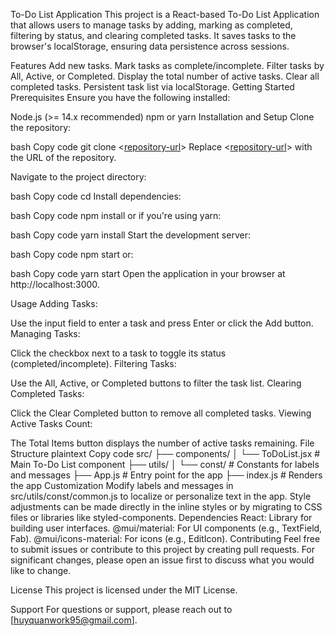To-Do List Application
This project is a React-based To-Do List Application that allows users to manage tasks by adding, marking as completed, filtering by status, and clearing completed tasks. It saves tasks to the browser's localStorage, ensuring data persistence across sessions.

Features
Add new tasks.
Mark tasks as complete/incomplete.
Filter tasks by All, Active, or Completed.
Display the total number of active tasks.
Clear all completed tasks.
Persistent task list via localStorage.
Getting Started
Prerequisites
Ensure you have the following installed:

Node.js (>= 14.x recommended)
npm or yarn
Installation and Setup
Clone the repository:

bash
Copy code
git clone <[repository-url](https://github.com/huyquan0905/Practice_ReactJS.git)>
Replace <[repository-url](https://github.com/huyquan0905/Practice_ReactJS.git)> with the URL of the repository.

Navigate to the project directory:

bash
Copy code
cd <project-folder>
Install dependencies:

bash
Copy code
npm install
or if you're using yarn:

bash
Copy code
yarn install
Start the development server:

bash
Copy code
npm start
or:

bash
Copy code
yarn start
Open the application in your browser at http://localhost:3000.

Usage
Adding Tasks:

Use the input field to enter a task and press Enter or click the Add button.
Managing Tasks:

Click the checkbox next to a task to toggle its status (completed/incomplete).
Filtering Tasks:

Use the All, Active, or Completed buttons to filter the task list.
Clearing Completed Tasks:

Click the Clear Completed button to remove all completed tasks.
Viewing Active Tasks Count:

The Total Items button displays the number of active tasks remaining.
File Structure
plaintext
Copy code
src/
├── components/
│   └── ToDoList.jsx   # Main To-Do List component
├── utils/
│   └── const/         # Constants for labels and messages
├── App.js             # Entry point for the app
├── index.js           # Renders the app
Customization
Modify labels and messages in src/utils/const/common.js to localize or personalize text in the app.
Style adjustments can be made directly in the inline styles or by migrating to CSS files or libraries like styled-components.
Dependencies
React: Library for building user interfaces.
@mui/material: For UI components (e.g., TextField, Fab).
@mui/icons-material: For icons (e.g., EditIcon).
Contributing
Feel free to submit issues or contribute to this project by creating pull requests. For significant changes, please open an issue first to discuss what you would like to change.

License
This project is licensed under the MIT License.

Support
For questions or support, please reach out to [huyquanwork95@gmail.com].